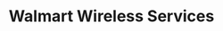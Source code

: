 ---
title: "Walmart Wireless Services"
url: /goodyear/walmart-wireless-services/
shop: mobile phone
---